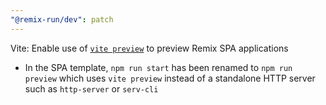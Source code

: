 ```yaml
---
"@remix-run/dev": patch
---
```


Vite: Enable use of [`vite preview`](https://main.vitejs.dev/guide/static-deploy.html#deploying-a-static-site) to preview Remix SPA applications
 - In the SPA template, `npm run start` has been renamed to `npm run preview` which uses `vite preview` instead of a standalone HTTP server such as `http-server` or `serv-cli`
